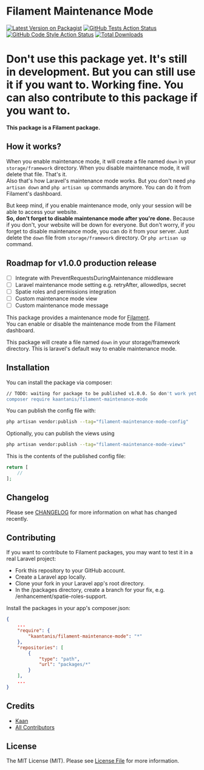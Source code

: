 # Filament Maintenance Mode

[![Latest Version on Packagist](https://img.shields.io/packagist/v/kaantanis/filament-maintenance-mode.svg?style=flat-square)](https://packagist.org/packages/kaantanis/filament-maintenance-mode)
[![GitHub Tests Action Status](https://img.shields.io/github/workflow/status/kaantanis/filament-maintenance-mode/run-tests?label=tests)](https://github.com/kaantanis/filament-maintenance-mode/actions?query=workflow%3Arun-tests+branch%3Amain)
[![GitHub Code Style Action Status](https://img.shields.io/github/workflow/status/kaantanis/filament-maintenance-mode/Check%20&%20fix%20styling?label=code%20style)](https://github.com/kaantanis/filament-maintenance-mode/actions?query=workflow%3A"Check+%26+fix+styling"+branch%3Amain)
[![Total Downloads](https://img.shields.io/packagist/dt/kaantanis/filament-maintenance-mode.svg?style=flat-square)](https://packagist.org/packages/kaantanis/filament-maintenance-mode)


# Don't use this package yet. It's still in development. But you can still use it if you want to. Working fine. You can also contribute to this package if you want to.

**This package is a Filament package.**

## How it works?
When you enable maintenance mode, it will create a file named `down` in your `storage/framework` directory. When you disable maintenance mode, it will delete that file. That's it.  
Also that's how Laravel's maintenance mode works. But you don't need `php artisan down` and `php artisan up` commands anymore. You can do it from Filament's dashboard.  

But keep mind, if you enable maintenance mode, only your session will be able to access your website.  
**So, don't forget to disable maintenance mode after you're done.**
Because if you don't, your website will be down for everyone. But don't worry, if you forget to disable maintenance mode, you can do it from your server. Just delete the `down` file from `storage/framework` directory.
Or `php artisan up` command.

## Roadmap for v1.0.0 production release
- [ ] Integrate with PreventRequestsDuringMaintenance middleware
- [ ] Laravel maintenance mode setting e.g. retryAfter, allowedIps, secret
- [ ] Spatie roles and permissions integration
- [ ] Custom maintenance mode view
- [ ] Custom maintenance mode message

This package provides a maintenance mode for [Filament](https://filamentadmin.com/).  
You can enable or disable the maintenance mode from the Filament dashboard.  

This package will create a file named `down` in your storage/framework directory. 
This is laravel's default way to enable maintenance mode.

## Installation

You can install the package via composer:

```bash
// TODO: waiting for package to be published v1.0.0. So don't work yet.
composer require kaantanis/filament-maintenance-mode
```

You can publish the config file with:

```bash
php artisan vendor:publish --tag="filament-maintenance-mode-config"
```

Optionally, you can publish the views using

```bash
php artisan vendor:publish --tag="filament-maintenance-mode-views"
```

This is the contents of the published config file:

```php
return [
    //
];
```

## Changelog

Please see [CHANGELOG](CHANGELOG.md) for more information on what has changed recently.

## Contributing

If you want to contribute to Filament packages, you may want to test it in a real Laravel project:

* Fork this repository to your GitHub account.
* Create a Laravel app locally.
* Clone your fork in your Laravel app's root directory.
* In the /packages directory, create a branch for your fix, e.g. /enhancement/spatie-roles-support. 

Install the packages in your app's composer.json:
```json
{
    ...
    "require": {
        "kaantanis/filament-maintenance-mode": "*"
    },
    "repositories": [
        {
            "type": "path",
            "url": "packages/*"
        }
    ],
    ...
}
```

## Credits

- [Kaan](https://github.com/KaanTanis)
- [All Contributors](../../contributors)

## License

The MIT License (MIT). Please see [License File](LICENSE.md) for more information.
